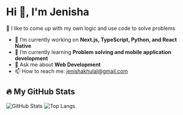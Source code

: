 # Hi 👋, I'm Jenisha  

🚀 I like to come up with my own logic and use code to solve problems  

- 🔭 I’m currently working on **Next.js, TypeScript, Python, and React Native**
- 🌱 I’m currently learning **Problem solving and mobile application development**
- 💬 Ask me about **Web Development**
- 📫 How to reach me: [jenishakhulal@gmail.com](mailto:jenishakhulal@gmail.com)

## 🔥 My GitHub Stats  
![GitHub Stats](https://github-readme-stats.vercel.app/api?username=jen-ui&show_icons=true&theme=tokyonight)
![Top Langs](https://github-readme-stats.vercel.app/api/top-langs/?username=jen-ui&layout=compact&theme=tokyonight)
